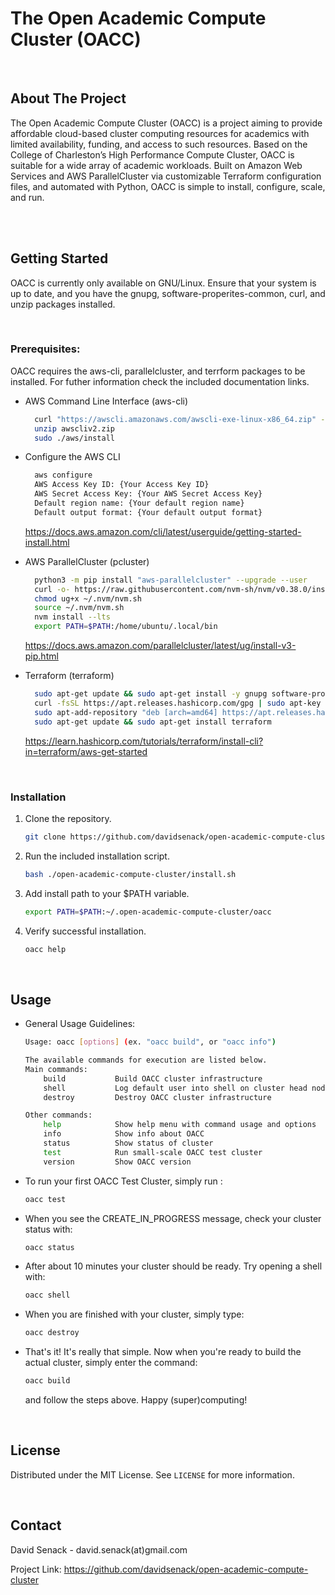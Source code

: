 # The Open Academic Compute Cluster (OACC)

<br>

## About The Project

The Open Academic Compute Cluster (OACC) is a project aiming to provide affordable cloud-based cluster computing resources for academics with limited availability, funding, and access to such resources. Based on the College of Charleston’s High Performance Compute Cluster, OACC is suitable for a wide array of academic workloads. Built on Amazon Web Services and AWS ParallelCluster via customizable Terraform configuration files,  and automated with Python, OACC is simple to install, configure, scale, and run.   

<br>
<br>

## Getting Started

OACC is currently only available on GNU/Linux. Ensure that your system is up to date, and you have the gnupg, software-properites-common, curl, and unzip packages installed.

<br>

### Prerequisites:

OACC requires the aws-cli, parallelcluster, and terrform packages to be installed. For futher information check the included documentation links.

* AWS Command Line Interface (aws-cli)

  ```sh
    curl "https://awscli.amazonaws.com/awscli-exe-linux-x86_64.zip" -o "awscliv2.zip"
    unzip awscliv2.zip
    sudo ./aws/install
  ```

* Configure the AWS CLI

  ```sh
    aws configure
    AWS Access Key ID: {Your Access Key ID}
    AWS Secret Access Key: {Your AWS Secret Access Key}
    Default region name: {Your default region name}
    Default output format: {Your default output format}
  ```

  https://docs.aws.amazon.com/cli/latest/userguide/getting-started-install.html

* AWS ParallelCluster (pcluster)
  ```sh
    python3 -m pip install "aws-parallelcluster" --upgrade --user
    curl -o- https://raw.githubusercontent.com/nvm-sh/nvm/v0.38.0/install.sh | bash
    chmod ug+x ~/.nvm/nvm.sh
    source ~/.nvm/nvm.sh
    nvm install --lts
    export PATH=$PATH:/home/ubuntu/.local/bin
  ```

  https://docs.aws.amazon.com/parallelcluster/latest/ug/install-v3-pip.html

* Terraform (terraform)

  ```sh
    sudo apt-get update && sudo apt-get install -y gnupg software-properties-common curl
    curl -fsSL https://apt.releases.hashicorp.com/gpg | sudo apt-key add -
    sudo apt-add-repository "deb [arch=amd64] https://apt.releases.hashicorp.com $(lsb_release -cs) main"
    sudo apt-get update && sudo apt-get install terraform
  ```

  https://learn.hashicorp.com/tutorials/terraform/install-cli?in=terraform/aws-get-started

<br>

### Installation

1. Clone the repository.

   ```sh
   git clone https://github.com/davidsenack/open-academic-compute-cluster.git
   ```
3. Run the included installation script.

   ```sh
   bash ./open-academic-compute-cluster/install.sh
   ```
4. Add install path to your $PATH variable.

   ```sh
   export PATH=$PATH:~/.open-academic-compute-cluster/oacc
   ```

5. Verify successful installation.

   ```sh
   oacc help
   ```

<br>

## Usage

* General Usage Guidelines:

    ```sh
    Usage: oacc [options] (ex. "oacc build", or "oacc info")

    The available commands for execution are listed below.
    Main commands:
        build           Build OACC cluster infrastructure
        shell           Log default user into shell on cluster head node
        destroy         Destroy OACC cluster infrastructure

    Other commands:
        help            Show help menu with command usage and options
        info            Show info about OACC
        status          Show status of cluster
        test            Run small-scale OACC test cluster
        version         Show OACC version
    ```

* To run your first OACC Test Cluster, simply run :

    ```sh
    oacc test
    ```
* When you see the CREATE_IN_PROGRESS message, check your cluster status with:

    ```sh
    oacc status
    ```
* After about 10 minutes your cluster should be ready. Try opening a shell with:

    ```sh
    oacc shell
    ```
* When you are finished with your cluster, simply type:

    ```sh
    oacc destroy
    ```

* That's it! It's really that simple. Now when you're ready to build the actual cluster, simply enter the command:

    ```sh
    oacc build
    ```

    and follow the steps above. Happy (super)computing!


<br>

## License

Distributed under the MIT License. See `LICENSE` for more information.

<br>

## Contact

David Senack - david.senack(at)gmail.com

Project Link: https://github.com/davidsenack/open-academic-compute-cluster